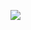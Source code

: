[![](https://github.com/Bucchiman/Ro8arm_picture/assets/52972710/73a2ddcc-e0c1-44d9-b226-55fcee7e170d)](https://youtu.be/B4mbg4YEaI8?si=o93_vK5WoJgbUO7y)

